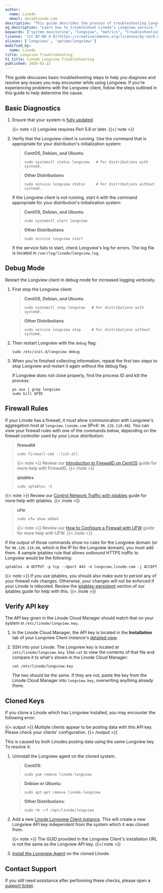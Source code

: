 ```yaml
---
author:
  name: Linode
  email: docs@linode.com
description: "This guide describes the process of troubleshooting Longview"
og_description: "Learn how to troubleshoot Linode's Longview service."
keywords: ["system monitoring", "longview", "metrics", "troubleshooting"]
license: '[CC BY-ND 4.0](https://creativecommons.org/licenses/by-nd/4.0)'
aliases: ['longview/', 'uptime/longview/']
modified_by:
  name: Linode
title: Longview Troubleshooting
h1_title: Linode Longview Troubleshooting
published: 2020-01-22
---
```


This guide discusses basic troubleshooting steps to help you diagnose and resolve any issues you may encounter while using Longview. If you're experiencing problems with the Longview client, follow the steps outlined in this guide to help determine the cause.

## Basic Diagnostics

1.  Ensure that your system is [fully updated](/docs/getting-started/#install-software-updates).

    {{< note >}}
  Longview requires Perl 5.8 or later.
    {{</ note >}}

2.  Verify that the Longview client is running. Use the command that is appropriate for your distribution's initialization system:

    > **CentOS, Debian, and Ubuntu**
    >
    >     sudo systemctl status longview   # For distributions with systemd.

    >  **Other Distributions**
    >
    >     sudo service longview status     # For distributions without systemd.

    If the Longview client is not running, start it with the command appropriate for your distribution's initialization system:

    > **CentOS, Debian, and Ubuntu**
    >
    >     sudo systemctl start longview

    >  **Other Distributions**
    >
    >     sudo service longview start

    If the service fails to start, check Longview's log for errors. The log file is located in `/var/log/linode/longview.log`.

## Debug Mode

Restart the Longview client in debug mode for increased logging verbosity.

1.  First stop the Longview client:

    > **CentOS, Debian, and Ubuntu**
    >
    >     sudo systemctl stop longview   # For distributions with systemd.

    >  **Other Distributions**
    >
    >     sudo service longview stop     # For distributions without systemd.

2.  Then restart Longview with the `debug` flag:

        sudo /etc/init.d/longview debug

3.  When you're finished collecting information, repeat the first two steps to stop Longview and restart it again without the debug flag.

    If Longview does not close properly, find the process ID and kill the process:

        ps aux | grep longview
        sudo kill $PID

## Firewall Rules

If your Linode has a firewall, it must allow communication with Longview's aggregation host at `longview.linode.com` (IPv4: `96.126.119.66`). You can view your firewall rules with one of the commands below, depending on the firewall controller used by your Linux distribution:

  > **firewalld**
  >
  >     sudo firewall-cmd --list-all
  >
  >  {{< note >}}
Review our [Introduction to FirewallD on CentOS](/docs/security/firewalls/introduction-to-firewalld-on-centos/) guide for more help with FirewallD.
    {{< /note >}}

  >**iptables**
  >
  >     sudo iptables -S
  >
   {{< note >}}
Review our [Control Network Traffic with iptables](/docs/security/firewalls/control-network-traffic-with-iptables/) guide for more help with iptables.
    {{< /note >}}

>  **ufw**
>
>     sudo ufw show added
>
>    {{< note >}}
 Review our [How to Configure a Firewall with UFW](/docs/security/firewalls/configure-firewall-with-ufw/) guide for more help with UFW.
    {{< /note >}}

If the output of those commands show no rules for the Longview domain (or for `96.126.119.66`, which is the IP for the Longview domain), you must add them. A sample iptables rule that allows outbound HTTPS traffic to Longview would be the following:

    iptables -A OUTPUT -p tcp --dport 443 -d longview.linode.com -j ACCEPT

{{< note >}}
If you use iptables, you should also make sure to persist any of your firewall rule changes. Otherwise, your changes will not be enforced if your Linode is rebooted. Review the [iptables-persistent](/docs/security/firewalls/control-network-traffic-with-iptables/#introduction-to-iptables-persistent) section of our iptables guide for help with this.
{{< /note >}}

## Verify API key

The API key given in the Linode Cloud Manager should match that on your system in `/etc/linode/longview.key`.

1. In the Linode Cloud Manager, the API key is located in the **Installation** tab of your Longview Client instance's [detailed view](/docs/platform/longview/what-is-longview/#access-your-longview-client-s-detailed-view).

1.  SSH into your Linode. The Longview key is located at `/etc/linode/longview.key`. Use `cat` to view the contents of that file and compare it to what's shown in the Linode Cloud Manager:

        cat /etc/linode/longview.key

    The two should be the same. If they are not, paste the key from the Linode Cloud Manager into `longview.key`, overwriting anything already there.

## Cloned Keys

If you clone a Linode which has Longview installed, you may encounter the following error:

{{< output >}}
Multiple clients appear to be posting data with this API key. Please check your clients' configuration.
{{< /output >}}

This is caused by both Linodes posting data using the same Longview key. To resolve it:

1. Uninstall the Longview agent on the cloned system.

    > **CentOS**:
    >
    >     sudo yum remove linode-longview

    > **Debian or Ubuntu**:
    >
    >     sudo apt-get remove linode-longview

    > **Other Distributions**:
    >
    >     sudo rm -rf /opt/linode/longview

1. Add a new [Linode Longview Client instance](/docs/platform/longview/what-is-longview/#add-the-longview-client). This will create a new Longview API key independent from the system which it was cloned from.

    {{< note >}}
  The GUID provided in the Longview Client's installation URL is not the same as the Longview API key.
    {{</ note >}}

1. [Install the Longview Agent](/docs/platform/longview/what-is-longview/#install-the-longview-agent) on the cloned Linode.

## Contact Support

If you still need assistance after performing these checks, please open a [support ticket](/docs/platform/support/#contacting-linode-support).




